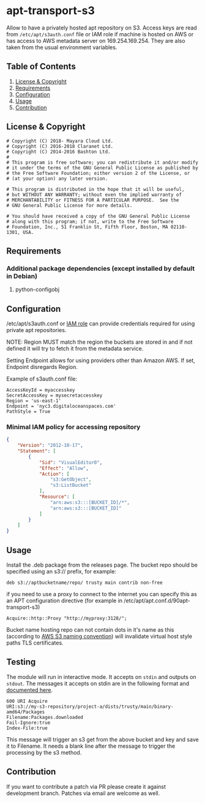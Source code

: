 # apt-transport-s3

Allow to have a privately hosted apt repository on S3. Access keys are read from
`/etc/apt/s3auth.conf` file or IAM role if machine is hosted on AWS or has
access to AWS metadata server on 169.254.169.254.  They are also taken from the
usual environment variables.

[License and Copyright]: #license--copyright
[Requirements]: #requirements
[Configuration]: #configuration
[Usage]: #usage
[Contribution]: #contribution

## Table of Contents

1. [License & Copyright][License and Copyright]
2. [Requirements][Requirements]
3. [Configuration][Configuration]
4. [Usage][Usage]
5. [Contribution][Contribution]

## License & Copyright

```text
# Copyright (C) 2018- Mayara Cloud Ltd.
# Copyright (C) 2016-2018 Claranet Ltd.
# Copyright (C) 2014-2016 Bashton Ltd.
#
# This program is free software; you can redistribute it and/or modify
# it under the terms of the GNU General Public License as published by
# the Free Software Foundation; either version 2 of the License, or
# (at your option) any later version.

# This program is distributed in the hope that it will be useful,
# but WITHOUT ANY WARRANTY; without even the implied warranty of
# MERCHANTABILITY or FITNESS FOR A PARTICULAR PURPOSE.  See the
# GNU General Public License for more details.

# You should have received a copy of the GNU General Public License
# along with this program; if not, write to the Free Software
# Foundation, Inc., 51 Franklin St, Fifth Floor, Boston, MA 02110-1301, USA.
```

## Requirements

### Additional package dependencies (except installed by default in Debian)

1. python-configobj

## Configuration

/etc/apt/s3auth.conf or
[IAM role](http://docs.aws.amazon.com/AWSEC2/latest/UserGuide/iam-roles-for-amazon-ec2.html)
can provide credentials required for using private apt repositories.

NOTE: Region MUST match the region the buckets are stored in and if not defined
it will try to fetch it from the metadata service.

Setting Endpoint allows for using providers other than Amazon AWS. If set, Endpoint disregards Region.

Example of s3auth.conf file:

```text
AccessKeyId = myaccesskey
SecretAccessKey = mysecretaccesskey
Region = 'us-east-1'
Endpoint = 'nyc3.digitaloceanspaces.com'
PathStyle = True
```

### Minimal IAM policy for accessing repository

```json
{
    "Version": "2012-10-17",
    "Statement": [
        {
            "Sid": "VisualEditor0",
            "Effect": "Allow",
            "Action": [
                "s3:GetObject",
                "s3:ListBucket"
            ],
            "Resource": [
                "arn:aws:s3:::[BUCKET_ID]/*",
                "arn:aws:s3:::[BUCKET_ID]"
            ]
        }
    ]
}
```

## Usage

Install the .deb package from the releases page.  The bucket repo should be
specified using an s3:// prefix, for example:

`deb s3://aptbucketname/repo/ trusty main contrib non-free`

if you need to use a proxy to connect to the internet you can specify this
as an APT configuration directive (for example in
/etc/apt/apt.conf.d/90apt-transport-s3)

`Acquire::http::Proxy "http://myproxy:3128/";`

Bucket name hosting repo can not contain dots in it's name as this (according
to
[AWS S3 naming convention](https://docs.aws.amazon.com/AmazonS3/latest/dev/BucketRestrictions.html))
will invalidate virtual host style paths TLS certificates.

## Testing

The module will run in interactive mode.  It accepts on `stdin` and outputs on
`stdout`.  The messages it accepts on stdin
are in the following format and
[documented here](http://www.fifi.org/doc/libapt-pkg-doc/method.html/index.html#abstract).

```text
600 URI Acquire
URI:s3://my-s3-repository/project-a/dists/trusty/main/binary-amd64/Packages
Filename:Packages.downloaded
Fail-Ignore:true
Index-File:true

```

This message will trigger an s3 get from the above bucket and key and save it to
Filename.  It needs a blank line after the message to trigger the processing by
the s3 method.

## Contribution

If you want to contribute a patch via PR please create it against development
branch. Patches via email are welcome as well.
